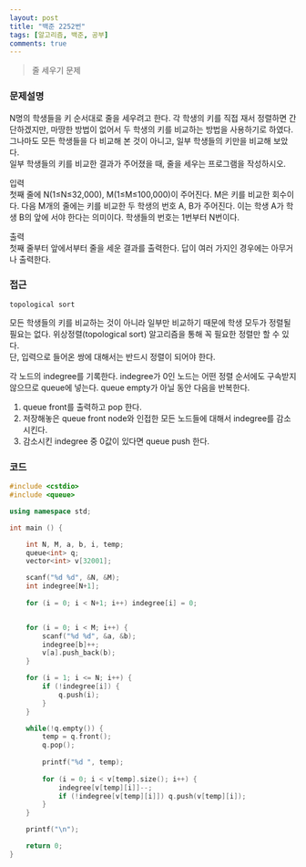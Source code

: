 ```yaml
---
layout: post
title: "백준 2252번"
tags: [알고리즘, 백준, 공부]
comments: true
---
```


> 줄 세우기 문제  

### 문제설명  
N명의 학생들을 키 순서대로 줄을 세우려고 한다. 각 학생의 키를 직접 재서 정렬하면 간단하겠지만, 마땅한 방법이 없어서 두 학생의 키를 비교하는 방법을 사용하기로 하였다.  
그나마도 모든 학생들을 다 비교해 본 것이 아니고, 일부 학생들의 키만을 비교해 보았다.  
일부 학생들의 키를 비교한 결과가 주어졌을 때, 줄을 세우는 프로그램을 작성하시오.  

입력  
첫째 줄에 N(1≤N≤32,000), M(1≤M≤100,000)이 주어진다. M은 키를 비교한 회수이다. 다음 M개의 줄에는 키를 비교한 두 학생의 번호 A, B가 주어진다. 이는 학생 A가 학생 B의 앞에 서야 한다는 의미이다. 학생들의 번호는 1번부터 N번이다.  

출력  
첫째 줄부터 앞에서부터 줄을 세운 결과를 출력한다. 답이 여러 가지인 경우에는 아무거나 출력한다.  

### 접근  
`topological sort`  

모든 학생들의 키를 비교하는 것이 아니라 일부만 비교하기 때문에 학생 모두가 정렬될 필요는 없다. 위상정렬(topological sort) 알고리즘을 통해 꼭 필요한 정렬만 할 수 있다.  
단, 입력으로 들어온 쌍에 대해서는 반드시 정렬이 되어야 한다.  

각 노드의 indegree를 기록한다. indegree가 0인 노드는 어떤 정렬 순서에도 구속받지 않으므로 queue에 넣는다. queue empty가 아닐 동안 다음을 반복한다.  
1. queue front를 출력하고 pop 한다.  
2. 저장해놓은 queue front node와 인접한 모든 노드들에 대해서 indegree를 감소시킨다.  
3. 감소시킨 indegree 중 0값이 있다면 queue push 한다.  

### 코드  
~~~c++
#include <cstdio>
#include <queue>

using namespace std;

int main () {

    int N, M, a, b, i, temp;
    queue<int> q;
    vector<int> v[32001];

    scanf("%d %d", &N, &M);
    int indegree[N+1];
    
    for (i = 0; i < N+1; i++) indegree[i] = 0;


    for (i = 0; i < M; i++) {
        scanf("%d %d", &a, &b);
        indegree[b]++;
        v[a].push_back(b);
    }

    for (i = 1; i <= N; i++) {
        if (!indegree[i]) {
            q.push(i);
        }
    }

    while(!q.empty()) {
        temp = q.front();
        q.pop();
        
        printf("%d ", temp);
        
        for (i = 0; i < v[temp].size(); i++) {
            indegree[v[temp][i]]--;
            if (!indegree[v[temp][i]]) q.push(v[temp][i]);
        }
    }

    printf("\n");

    return 0;
}
~~~